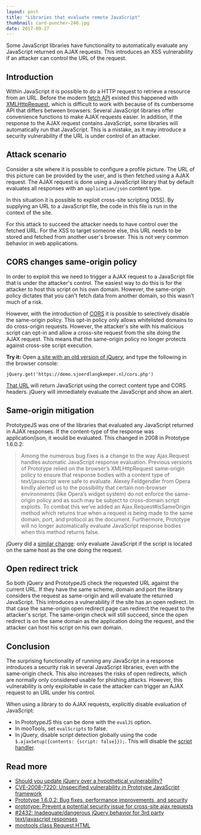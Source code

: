 ```yaml
---
layout: post
title: "Libraries that evaluate remote JavaScript"
thumbnail: card-puncher-240.jpg
date: 2017-09-27
---
```


Some JavaScript libraries have functionality to automatically evaluate any JavaScript returned on AJAX requests. This introduces an XSS vulnerability if an attacker can control the URL of the request.

## Introduction

Within JavaScript it is possible to do a HTTP request to retrieve a resource from an URL. Before the modern [fetch API](https://developer.mozilla.org/en/docs/Web/API/Fetch_API) existed this happened with [XMLHttpRequest](https://developer.mozilla.org/en/docs/Web/API/XMLHttpRequest), which is difficult to work with because of its cumbersome API that differs between browsers. Several JavaScript libraries offer convenience functions to make AJAX requests easier. In addition, if the response to the AJAX request contains JavaScript, some libraries will automatically run that JavaScript. This is a mistake, as it may introduce a security vulnerability if the URL is under control of an attacker.

## Attack scenario

Consider a site where it is possible to configure a profile picture. The URL of this picture can be provided by the user, and is then fetched using a AJAX request. The AJAX request is done using a JavaScript library that by default evaluates all responses with an `application/json` content type.

In this situation it is possible to exploit cross-site scripting (XSS). By supplying an URL to a JavaScript file, the code in this file is run in the context of the site.

For this attack to succeed the attacker needs to have control over the fetched URL. For the XSS to target someone else, this URL needs to be stored and fetched from another user's browser. This is not very common behavior in web applications.

## CORS changes same-origin policy

In order to exploit this we need to trigger a AJAX request to a JavaScript file that is under the attacker's control. The easiest way to do this is for the attacker to host this script on his own domain. However, the same-origin policy dictates that you can't fetch data from another domain, so this wasn't much of a risk.

However, with the introduction of [CORS](https://developer.mozilla.org/en-US/docs/Web/HTTP/Access_control_CORS) it is possible to selectively disable the same-origin policy. This opt-in policy only allows whitelisted domains to do cross-origin requests. However, the attacker's site with his malicious script can opt-in and allow a cross-site request from the site doing the AJAX request. This means that the same-origin policy no longer protects against cross-site script execution.

**Try it:** Open [a site with an old version of jQuery](https://jquery.com/), and type the following in the browser console:

    jQuery.get('https://demo.sjoerdlangkemper.nl/cors.php')

[That URL](https://demo.sjoerdlangkemper.nl/cors.php) will return JavaScript using the correct content type and CORS headers. jQuery will immediately evaluate the JavaScript and show an alert.

## Same-origin mitigation

PrototypeJS was one of the libraries that evaluated any JavaScript returned in AJAX responses. If the content-type of the response was application/json, it would be evaluated. This changed in 2008 in Prototype 1.6.0.2:

> Among the numerous bug fixes is a change to the way Ajax.Request handles automatic JavaScript response evaluation. Previous versions of Prototype relied on the browser’s XMLHttpRequest same-origin policy to ensure that response bodies with a content type of text/javascript were safe to evaluate. Alexey Feldgendler from Opera kindly alerted us to the possibility that certain non-browser environments (like Opera’s widget system) do not enforce the same-origin policy and as such may be subject to cross-domain script exploits. To combat this we’ve added an Ajax.Request#isSameOrigin method which returns true when a request is being made to the same domain, port, and protocol as the document. Furthermore, Prototype will no longer automatically evaluate JavaScript response bodies when this method returns false.

jQuery did a [similar change](https://github.com/jquery/jquery/issues/2432): only evaluate JavaScript if the script is located on the same host as the one doing the request.

## Open redirect trick

So both jQuery and PrototypeJS check the requested URL against the current URL. If they have the same scheme, domain and port the library considers the request as same-origin and will evaluate the returned JavaScript. This introduces a vulnerability if the site has an open redirect. In that case the same-origin open redirect page can redirect the request to the attacker's script. The same-origin check will still succeed, since the open redirect is on the same domain as the application doing the request, and the attacker can host his script on his own domain.

## Conclusion

The surprising functionality of running any JavaScript in a response introduces a security risk in several JavaScript libraries, even with the same-origin check. This also increases the risks of open redirects, which are normally only considered usable for phishing attacks. However, this vulnerability is only exploitable in case the attacker can trigger an AJAX request to an URL under his control.

When using a library to do AJAX requests, explicitly disable evaluation of JavaScript:

* In PrototypeJS this can be done with the `evalJS` option.
* In mooTools, set `evalScripts` to false.
* In jQuery, disable script detection globally using the code `$.ajaxSetup({contents: {script: false}});`. This will disable the [script handler](https://github.com/jquery/jquery/blob/master/src/ajax/script.js#L17-L31).

## Read more

* [Should you update jQuery over a hypothetical vulnerability?](/2018/10/24/should-you-update-jquery/)
* [CVE-2008-7220: Unspecified vulnerability in Prototype JavaScript framework](https://cve.mitre.org/cgi-bin/cvename.cgi?name=CVE-2008-7220)
* [Prototype 1.6.0.2: Bug fixes, performance improvements, and security](https://web.archive.org/web/20080128133717/http://prototypejs.org/2008/1/25/prototype-1-6-0-2-bug-fixes-performance-improvements-and-security)
* [prototype: Prevent a potential security issue for cross-site ajax requests](https://github.com/sstephenson/prototype/commit/02cc9992e915c024650ddc77a91064f7a4252914)
* [#2432: Inadequate/dangerous jQuery behavior for 3rd party text/javascript responses](https://github.com/jquery/jquery/issues/2432)
* [mootools class Request.HTML](https://mootools.net/core/docs/1.6.0/Request/Request.HTML)
